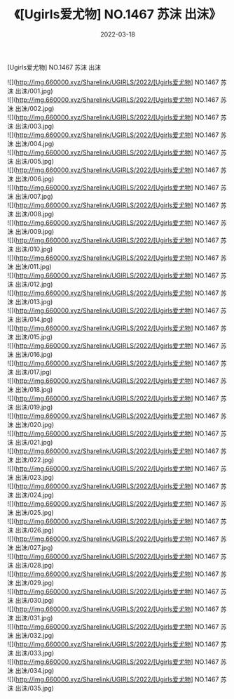 ﻿---
layout: post
title:  《[Ugirls爱尤物] NO.1467 苏沫 出沫》
date:   2022-03-18
img: http://img.660000.xyz/Sharelink/UGIRLS/2022/[Ugirls爱尤物] NO.1467 苏沫 出沫/000.jpg
categories: [美女, 清纯, 唯美]
---

[Ugirls爱尤物] NO.1467 苏沫 出沫

 ![](http://img.660000.xyz/Sharelink/UGIRLS/2022/[Ugirls爱尤物] NO.1467 苏沫 出沫/001.jpg) <br>![](http://img.660000.xyz/Sharelink/UGIRLS/2022/[Ugirls爱尤物] NO.1467 苏沫 出沫/002.jpg) <br>![](http://img.660000.xyz/Sharelink/UGIRLS/2022/[Ugirls爱尤物] NO.1467 苏沫 出沫/003.jpg) <br>![](http://img.660000.xyz/Sharelink/UGIRLS/2022/[Ugirls爱尤物] NO.1467 苏沫 出沫/004.jpg) <br>![](http://img.660000.xyz/Sharelink/UGIRLS/2022/[Ugirls爱尤物] NO.1467 苏沫 出沫/005.jpg) <br>![](http://img.660000.xyz/Sharelink/UGIRLS/2022/[Ugirls爱尤物] NO.1467 苏沫 出沫/006.jpg) <br>![](http://img.660000.xyz/Sharelink/UGIRLS/2022/[Ugirls爱尤物] NO.1467 苏沫 出沫/007.jpg) <br>![](http://img.660000.xyz/Sharelink/UGIRLS/2022/[Ugirls爱尤物] NO.1467 苏沫 出沫/008.jpg) <br>![](http://img.660000.xyz/Sharelink/UGIRLS/2022/[Ugirls爱尤物] NO.1467 苏沫 出沫/009.jpg) <br>![](http://img.660000.xyz/Sharelink/UGIRLS/2022/[Ugirls爱尤物] NO.1467 苏沫 出沫/010.jpg) <br>![](http://img.660000.xyz/Sharelink/UGIRLS/2022/[Ugirls爱尤物] NO.1467 苏沫 出沫/011.jpg) <br>![](http://img.660000.xyz/Sharelink/UGIRLS/2022/[Ugirls爱尤物] NO.1467 苏沫 出沫/012.jpg) <br>![](http://img.660000.xyz/Sharelink/UGIRLS/2022/[Ugirls爱尤物] NO.1467 苏沫 出沫/013.jpg) <br>![](http://img.660000.xyz/Sharelink/UGIRLS/2022/[Ugirls爱尤物] NO.1467 苏沫 出沫/014.jpg) <br>![](http://img.660000.xyz/Sharelink/UGIRLS/2022/[Ugirls爱尤物] NO.1467 苏沫 出沫/015.jpg) <br>![](http://img.660000.xyz/Sharelink/UGIRLS/2022/[Ugirls爱尤物] NO.1467 苏沫 出沫/016.jpg) <br>![](http://img.660000.xyz/Sharelink/UGIRLS/2022/[Ugirls爱尤物] NO.1467 苏沫 出沫/017.jpg) <br>![](http://img.660000.xyz/Sharelink/UGIRLS/2022/[Ugirls爱尤物] NO.1467 苏沫 出沫/018.jpg) <br>![](http://img.660000.xyz/Sharelink/UGIRLS/2022/[Ugirls爱尤物] NO.1467 苏沫 出沫/019.jpg) <br>![](http://img.660000.xyz/Sharelink/UGIRLS/2022/[Ugirls爱尤物] NO.1467 苏沫 出沫/020.jpg) <br>![](http://img.660000.xyz/Sharelink/UGIRLS/2022/[Ugirls爱尤物] NO.1467 苏沫 出沫/021.jpg) <br>![](http://img.660000.xyz/Sharelink/UGIRLS/2022/[Ugirls爱尤物] NO.1467 苏沫 出沫/022.jpg) <br>![](http://img.660000.xyz/Sharelink/UGIRLS/2022/[Ugirls爱尤物] NO.1467 苏沫 出沫/023.jpg) <br>![](http://img.660000.xyz/Sharelink/UGIRLS/2022/[Ugirls爱尤物] NO.1467 苏沫 出沫/024.jpg) <br>![](http://img.660000.xyz/Sharelink/UGIRLS/2022/[Ugirls爱尤物] NO.1467 苏沫 出沫/025.jpg) <br>![](http://img.660000.xyz/Sharelink/UGIRLS/2022/[Ugirls爱尤物] NO.1467 苏沫 出沫/026.jpg) <br>![](http://img.660000.xyz/Sharelink/UGIRLS/2022/[Ugirls爱尤物] NO.1467 苏沫 出沫/027.jpg) <br>![](http://img.660000.xyz/Sharelink/UGIRLS/2022/[Ugirls爱尤物] NO.1467 苏沫 出沫/028.jpg) <br>![](http://img.660000.xyz/Sharelink/UGIRLS/2022/[Ugirls爱尤物] NO.1467 苏沫 出沫/029.jpg) <br>![](http://img.660000.xyz/Sharelink/UGIRLS/2022/[Ugirls爱尤物] NO.1467 苏沫 出沫/030.jpg) <br>![](http://img.660000.xyz/Sharelink/UGIRLS/2022/[Ugirls爱尤物] NO.1467 苏沫 出沫/031.jpg) <br>![](http://img.660000.xyz/Sharelink/UGIRLS/2022/[Ugirls爱尤物] NO.1467 苏沫 出沫/032.jpg) <br>![](http://img.660000.xyz/Sharelink/UGIRLS/2022/[Ugirls爱尤物] NO.1467 苏沫 出沫/033.jpg) <br>![](http://img.660000.xyz/Sharelink/UGIRLS/2022/[Ugirls爱尤物] NO.1467 苏沫 出沫/034.jpg) <br>![](http://img.660000.xyz/Sharelink/UGIRLS/2022/[Ugirls爱尤物] NO.1467 苏沫 出沫/035.jpg) <br>